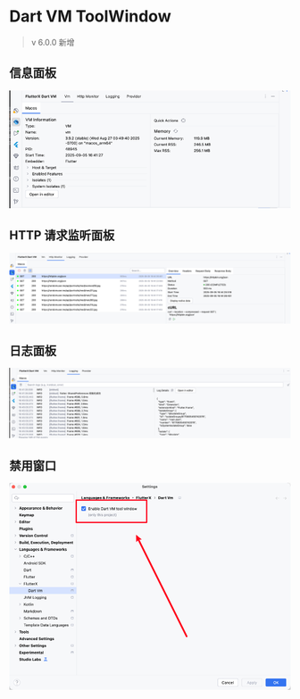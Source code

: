 

# Dart VM ToolWindow

> v 6.0.0 新增

## 信息面板

![](../../assets/images/vm/vm1.png)

## HTTP 请求监听面板

![](../../assets/images/vm/vm2.png)

## 日志面板

![](../../assets/images/vm/vm3.png)


## 禁用窗口
![](../../assets/images/vm/vm4.png)
